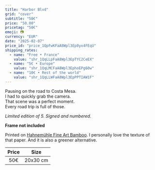 ```yaml
---
title: "Harbor Blvd"
grid: "cover"
subtitle: "50€"
price: "50.00"
pricetag: "50€"
emoji: 📷
currency: "EUR"
date: "2025-02-07"
price_id: "price_1QpFwKFaA8Wpl3Ep0yx4FEqU"
shipping_rates:
  - name: "Free • France"
    value: "shr_1QqLLpFaA8Wpl3EpTYC2CeEX"
  - name: "5€ • Europe"
    value: "shr_1QqLMCFaA8Wpl3EphoEPg60w"
  - name: "10€ • Rest of the world"
    value: "shr_1QqLLWFaA8Wpl3EpPPTIAW1F"
---
```


Pausing on the road to Costa Mesa.  
I had to quickly grab the camera.  
That scene was a perfect moment.  
Every road trip is full of those.

*Limited edition of 5. Signed and numbered.*

**Frame not included**

<p class="text-xs">
Printed on <a href="https://www.hahnemuehle.com/fr/digital-fineart/les-papiers-a-jet-dencre-fineart/natural-line/p/Product/show/202/1036.html" >Hahnemühle Fine Art Bamboo</a>. I personally love the texture of that paper. And it is also a greener alternative.
</p>

| Price | Size |
|:---:|:---:|
| 50€ | 20x30 cm |
